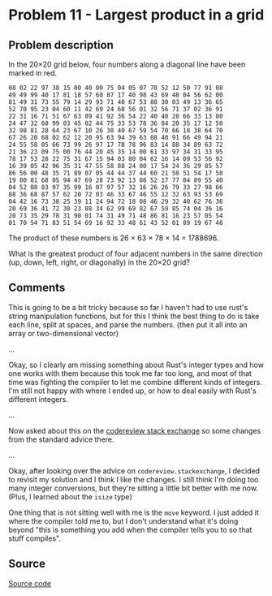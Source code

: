 # Problem 11 - Largest product in a grid

## Problem description

In the 20×20 grid below, four numbers along a diagonal line have been marked in red.

    08 02 22 97 38 15 00 40 00 75 04 05 07 78 52 12 50 77 91 08
    49 49 99 40 17 81 18 57 60 87 17 40 98 43 69 48 04 56 62 00
    81 49 31 73 55 79 14 29 93 71 40 67 53 88 30 03 49 13 36 65
    52 70 95 23 04 60 11 42 69 24 68 56 01 32 56 71 37 02 36 91
    22 31 16 71 51 67 63 89 41 92 36 54 22 40 40 28 66 33 13 80
    24 47 32 60 99 03 45 02 44 75 33 53 78 36 84 20 35 17 12 50
    32 98 81 28 64 23 67 10 26 38 40 67 59 54 70 66 18 38 64 70
    67 26 20 68 02 62 12 20 95 63 94 39 63 08 40 91 66 49 94 21
    24 55 58 05 66 73 99 26 97 17 78 78 96 83 14 88 34 89 63 72
    21 36 23 09 75 00 76 44 20 45 35 14 00 61 33 97 34 31 33 95
    78 17 53 28 22 75 31 67 15 94 03 80 04 62 16 14 09 53 56 92
    16 39 05 42 96 35 31 47 55 58 88 24 00 17 54 24 36 29 85 57
    86 56 00 48 35 71 89 07 05 44 44 37 44 60 21 58 51 54 17 58
    19 80 81 68 05 94 47 69 28 73 92 13 86 52 17 77 04 89 55 40
    04 52 08 83 97 35 99 16 07 97 57 32 16 26 26 79 33 27 98 66
    88 36 68 87 57 62 20 72 03 46 33 67 46 55 12 32 63 93 53 69
    04 42 16 73 38 25 39 11 24 94 72 18 08 46 29 32 40 62 76 36
    20 69 36 41 72 30 23 88 34 62 99 69 82 67 59 85 74 04 36 16
    20 73 35 29 78 31 90 01 74 31 49 71 48 86 81 16 23 57 05 54
    01 70 54 71 83 51 54 69 16 92 33 48 61 43 52 01 89 19 67 48

The product of these numbers is 26 × 63 × 78 × 14 = 1788696.

What is the greatest product of four adjacent numbers in the same direction (up, down, left, right, or diagonally) in the 20×20 grid?

## Comments

This is going to be a bit tricky because so far I haven't had to use
rust's string manipulation functions, but for this I think the best
thing to do is take each line, split at spaces, and parse the
numbers. (then put it all into an array or two-dimensional vector)

...

Okay, so I clearly am missing something about Rust's integer types and
how one works with them because this took me far too long, and most of
that time was fighting the compiler to let me combine different kinds
of integers. I'm still not happy with where I ended up, or how to deal
easily with Rust's different integers.

...

Now asked about this on the [codereview stack
exchange](https://codereview.stackexchange.com/questions/238374/project-euler-11-largest-product-in-a-grid)
so some changes from the standard advice there.

...

Okay, after looking over the advice on `codereview.stackexchange`, I
decided to revisit my solution and I think I like the changes. I still
think I'm doing too many integer conversions, but they're sitting a
little bit better with me now. (Plus, I learned about the `isize`
type)

One thing that is not sitting well with me is the `move` keyword. I
just added it where the compiler told me to, but I don't understand
what it's doing beyond "this is something you add when the compiler
tells you to so that stuff compiles".


## Source

[Source code](https://github.com/fizbin/pe100challenge/blob/master{{page.url}}src/main.rs)
